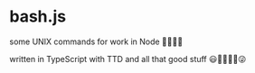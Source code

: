 # bash.js
some UNIX commands for work in Node 💖😒😊😉

written in TypeScript with TTD and all that good stuff 😃🐱‍🐉🐱‍👤😜
